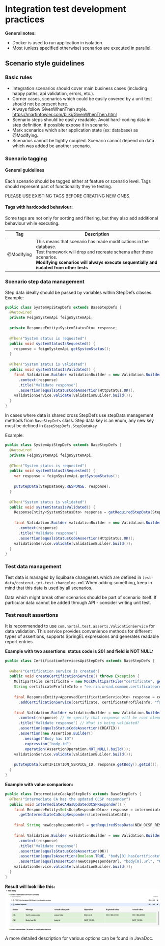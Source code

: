 # Integration test development practices

**General notes:**

* Docker is used to run application in isolation.
* Most (unless specified otherwise) scenarios are executed in parallel.

## Scenario style guidelines

### Basic rules

* Integration scenarios should cover main business cases (including happy paths, api validation, errors, etc.).
* Corner cases, scenarios which could be easily covered by a unit test should not be present here.
* Always follow GivenWhenThen style. https://martinfowler.com/bliki/GivenWhenThen.html
* Scenario steps should be easily readable. Avoid hard-coding data in step definition, if possible expose it in
  scenario.
* Mark scenarios which alter application state (ex: database) as @Modifying.
* Scenarios cannot be tightly coupled. Scenario cannot depend on data which was added be another scenario.

### Scenario tagging

#### General guidelines

Each scenario should be tagged either at feature or scenario level. Tags should represent part of functionality they're
testing.

PLEASE USE EXISTING TAGS BEFORE CREATING NEW ONES.

#### Tags with hardcoded behaviour:

Some tags are not only for sorting and filtering, but they also add additional behaviour while executing.

| Tag        | Description                                                                                                                                                                                                                          |
|------------|--------------------------------------------------------------------------------------------------------------------------------------------------------------------------------------------------------------------------------------|
| @Modifying | This means that scenario has made modifications in the database. <br/>Test framework will drop and recreate schema after these scenarios.<br/>**Modifying scenarios will always execute sequentially and isolated from other tests** |

### Scenario step data management

Step data ideally should be passed by variables within StepDefs classes. Example:

```java
public class SystemApiStepDefs extends BaseStepDefs {
  @Autowired
  private FeignSystemApi feignSystemApi;

  private ResponseEntity<SystemStatusDto> response;

  @Then("System status is requested")
  public void systemStatusIsRequested() {
    response = feignSystemApi.getSystemStatus();
  }

  @Then("System status is validated")
  public void systemStatusIsValidated() {
    final Validation.Builder validationBuilder = new Validation.Builder()
      .context(response)
      .title("Validate response")
      .assertion(equalsStatusCodeAssertion(HttpStatus.OK));
    validationService.validate(validationBuilder.build());
  }
}
```

In cases where data is shared cross StepDefs use stepData management methods from `BaseStepDefs` class.
Step data key is an enum, any new key must be defined in `BaseStepDefs.StepDataKey`

Example:

```java
public class SystemApiStepDefs extends BaseStepDefs {
  @Autowired
  private FeignSystemApi feignSystemApi;

  @Then("System status is requested")
  public void systemStatusIsRequested() {
    var response = feignSystemApi.getSystemStatus();

    putStepData(StepDataKey.RESPONSE, response);
  }

  @Then("System status is validated")
  public void systemStatusIsValidated() {
    ResponseEntity<SystemStatusDto> response = getRequiredStepData(StepDataKey.RESPONSE);

    final Validation.Builder validationBuilder = new Validation.Builder()
      .context(response)
      .title("Validate response")
      .assertion(equalsStatusCodeAssertion(HttpStatus.OK));
    validationService.validate(validationBuilder.build());
  }
}

```

### Test data management

Test data is managed by liquibase changesets which are defined in `test-data/centerui-int-test-changelog.xml`
When adding something, keep in mind that this data is used by all scenarios.

Data which might break other scenarios should be part of scenario itself.
If particular data cannot be added through API - consider writing unit test.

### Test result assertions

It is recommended to use `com.nortal.test.asserts.ValidationService` for data validation.
This service provides convenience methods for different types of assertions, supports SpringEL expressions and generates
readable report entries.

**Example with two assertions: status code is 201 and field is NOT NULL:**

```java
public class CertificationServicesApiStepDefs extends BaseStepDefs {

  @When("Certification service is created")
  public void createCertificationService() throws Exception {
    MultipartFile certificate = new MockMultipartFile("certificate", generateAuthCert());
    String certificateProfileInfo = "ee.ria.xroad.common.certificateprofile.impl.FiVRKCertificateProfileInfoProvider";

    final ResponseEntity<ApprovedCertificationServiceDto> response = certificationServicesApi
      .addCertificationService(certificate, certificateProfileInfo, "false");

    final Validation.Builder validationBuilder = new Validation.Builder()
      .context(response) // We specify that response will be root element for SpEL expressions.
      .title("Validate response") // What is being validated?
      .assertion(equalsStatusCodeAssertion(CREATED))
      .assertion(new Assertion.Builder()
        .message("Body has ID")
        .expression("body.id")
        .operation(AssertionOperation.NOT_NULL).build());
    validationService.validate(validationBuilder.build());

    putStepData(CERTIFICATION_SERVICE_ID, response.getBody().getId());
  }
}
```

**Example with value comparison:**

```java
public class IntermediateCasApiStepDefs extends BaseStepDefs {
  @Then("intermediate CA has the updated OCSP responder")
  public void intermediateCAHasUpdatedOCSPResponder() {
    final ResponseEntity<Set<OcspResponderDto>> response = intermediateCasApi
      .getIntermediateCaOcspResponders(intermediateCaId);

    final String newOcspResponderUrl = getRequiredStepData(NEW_OCSP_RESPONDER_URL);

    final Validation.Builder validationBuilder = new Validation.Builder()
      .context(response)
      .title("Validate response")
      .assertion(equalsStatusCodeAssertion(OK))
      .assertion(equalsAssertion(Boolean.TRUE, "body[0].hasCertificate", "Verify OCSP responder has certificate"))
      .assertion(equalsAssertion(newOcspResponderUrl, "body[0].url", "OCSP responder url matches"));
    validationService.validate(validationBuilder.build());
  }
}
```

**Result will look like this:**
![img.png](src/intTest/doc/assets/validation-result-example.png)

A more detailed description for various options can be found in JavaDoc.
